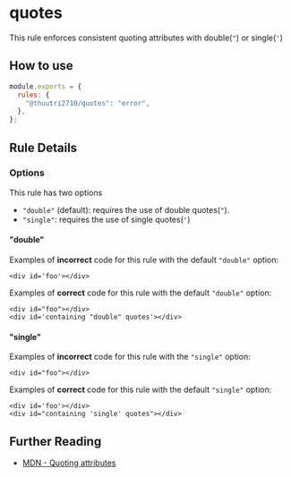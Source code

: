 # quotes

This rule enforces consistent quoting attributes with double(`"`) or single(`'`)

## How to use

```js,.eslintrc.js
module.exports = {
  rules: {
    "@thuutri2710/quotes": "error",
  },
};
```

## Rule Details

### Options

This rule has two options

- `"double"` (default): requires the use of double quotes(`"`).
- `"single"`: requires the use of single quotes(`'`)

#### "double"

Examples of **incorrect** code for this rule with the default `"double"` option:

<!-- prettier-ignore -->
```html,incorrect
<div id='foo'></div>
```

Examples of **correct** code for this rule with the default `"double"` option:

```html,correct
<div id="foo"></div>
<div id='containing "double" quotes'></div>
```

#### "single"

Examples of **incorrect** code for this rule with the `"single"` option:

```html,incorrect
<div id="foo"></div>
```

Examples of **correct** code for this rule with the default `"single"` option:

<!-- prettier-ignore -->
```html,correct
<div id='foo'></div>
<div id="containing 'single' quotes"></div>
```

## Further Reading

- [MDN - Quoting attributes](https://developer.mozilla.org/en-US/docs/MDN/Guidelines/Code_guidelines/HTML#Quoting_attributes)
